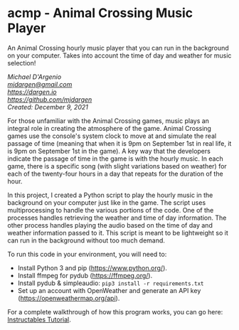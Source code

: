 # acmp - Animal Crossing Music Player

An Animal Crossing hourly music player that you can run in the background on your computer. Takes into account the time of day and weather for music selection!

_Michael D'Argenio  
mjdargen@gmail.com  
https://dargen.io  
https://github.com/mjdargen  
Created: December 9, 2021_

For those unfamiliar with the Animal Crossing games, music plays an integral role in creating the atmosphere of the game. Animal Crossing games use the console's system clock to move at and simulate the real passage of time (meaning that when it is 9pm on September 1st in real life, it is 9pm on September 1st in the game). A key way that the developers indicate the passage of time in the game is with the hourly music. In each game, there is a specific song (with slight variations based on weather) for each of the twenty-four hours in a day that repeats for the duration of the hour.

In this project, I created a Python script to play the hourly music in the background on your computer just like in the game. The script uses multiprocessing to handle the various portions of the code. One of the processes handles retrieving the weather and time of day information. The other process handles playing the audio based on the time of day and weather information passed to it. This script is meant to be lightweight so it can run in the background without too much demand.

To run this code in your environment, you will need to:

- Install Python 3 and pip (https://www.python.org/).
- Install ffmpeg for pydub (https://ffmpeg.org/).
- Install pydub & simpleaudio: `pip3 install -r requirements.txt`
- Set up an account with OpenWeather and generate an API key (https://openweathermap.org/api).

For a complete walkthrough of how this program works, you can go here: [Instructables Tutorial](https://www.instructables.com/Animal-Crossing-Music-Player/).
